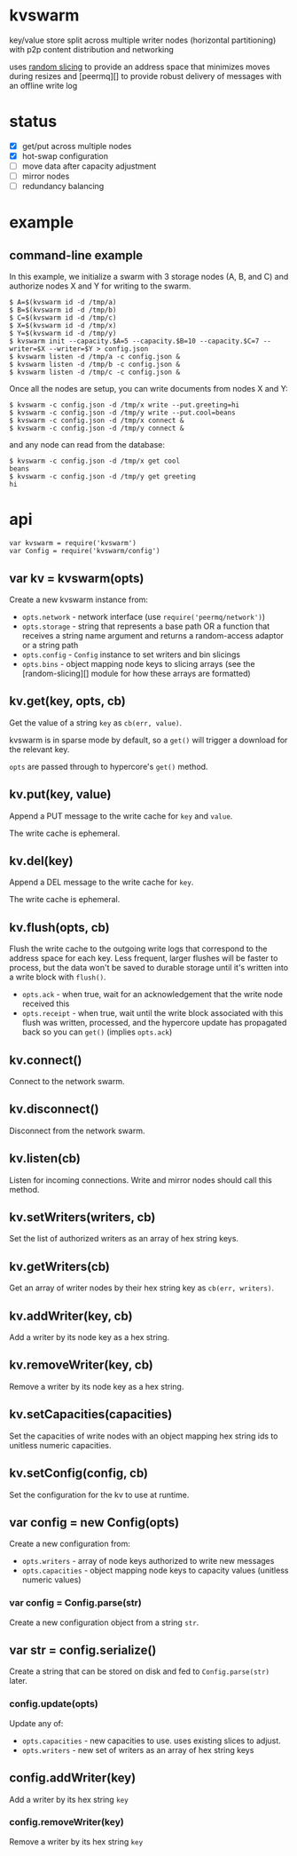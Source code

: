 # kvswarm

key/value store split across multiple writer nodes (horizontal partitioning)
with p2p content distribution and networking

uses [random slicing][] to provide an address space that minimizes moves during
resizes and [peermq][] to provide robust delivery of messages with an offline
write log

[random slicing]: https://github.com/peermaps/random-slicing

# status

* [x] get/put across multiple nodes
* [x] hot-swap configuration
* [ ] move data after capacity adjustment
* [ ] mirror nodes
* [ ] redundancy balancing

# example

## command-line example

In this example, we initialize a swarm with 3 storage nodes (A, B, and C)
and authorize nodes X and Y for writing to the swarm.

```
$ A=$(kvswarm id -d /tmp/a)
$ B=$(kvswarm id -d /tmp/b)
$ C=$(kvswarm id -d /tmp/c)
$ X=$(kvswarm id -d /tmp/x)
$ Y=$(kvswarm id -d /tmp/y)
$ kvswarm init --capacity.$A=5 --capacity.$B=10 --capacity.$C=7 --writer=$X --writer=$Y > config.json
$ kvswarm listen -d /tmp/a -c config.json &
$ kvswarm listen -d /tmp/b -c config.json &
$ kvswarm listen -d /tmp/c -c config.json &
```

Once all the nodes are setup, you can write documents from nodes X and Y:

```
$ kvswarm -c config.json -d /tmp/x write --put.greeting=hi
$ kvswarm -c config.json -d /tmp/y write --put.cool=beans
$ kvswarm -c config.json -d /tmp/x connect &
$ kvswarm -c config.json -d /tmp/y connect &
```

and any node can read from the database:

```
$ kvswarm -c config.json -d /tmp/x get cool
beans
$ kvswarm -c config.json -d /tmp/y get greeting
hi
```

# api

```
var kvswarm = require('kvswarm')
var Config = require('kvswarm/config')
```

## var kv = kvswarm(opts)

Create a new kvswarm instance from:

* `opts.network` - network interface (use `require('peermq/network')`)
* `opts.storage` - string that represents a base path OR a function that
    receives a string name argument and returns a random-access adaptor or a
    string path
* `opts.config` - `Config` instance to set writers and bin slicings
* `opts.bins` - object mapping node keys to slicing arrays
    (see the [random-slicing][] module for how these arrays are formatted)

## kv.get(key, opts, cb)

Get the value of a string `key` as `cb(err, value)`.

kvswarm is in sparse mode by default, so a `get()` will trigger a download for
the relevant key.

`opts` are passed through to hypercore's `get()` method.

## kv.put(key, value)

Append a PUT message to the write cache for `key` and `value`.

The write cache is ephemeral.

## kv.del(key)

Append a DEL message to the write cache for `key`.

The write cache is ephemeral.

## kv.flush(opts, cb)

Flush the write cache to the outgoing write logs that correspond to the address
space for each key. Less frequent, larger flushes will be faster to process, but the
data won't be saved to durable storage until it's written into a write block
with `flush()`.

* `opts.ack` - when true, wait for an acknowledgement that the write node
    received this
* `opts.receipt` - when true, wait until the write block associated with this flush was
    written, processed, and the hypercore update has propagated back so you can
    `get()` (implies `opts.ack`)

## kv.connect()

Connect to the network swarm.

## kv.disconnect()

Disconnect from the network swarm.

## kv.listen(cb)

Listen for incoming connections. Write and mirror nodes should call this
method.

## kv.setWriters(writers, cb)

Set the list of authorized writers as an array of hex string keys.

## kv.getWriters(cb)

Get an array of writer nodes by their hex string key as `cb(err, writers)`.

## kv.addWriter(key, cb)

Add a writer by its node key as a hex string.

## kv.removeWriter(key, cb)

Remove a writer by its node key as a hex string.

## kv.setCapacities(capacities)

Set the capacities of write nodes with an object mapping hex string ids to
unitless numeric capacities.

## kv.setConfig(config, cb)

Set the configuration for the kv to use at runtime.

## var config = new Config(opts)

Create a new configuration from:

* `opts.writers` - array of node keys authorized to write new messages
* `opts.capacities` - object mapping node keys to capacity values
    (unitless numeric values)

### var config = Config.parse(str)

Create a new configuration object from a string `str`.

## var str = config.serialize()

Create a string that can be stored on disk and fed to `Config.parse(str)` later.

### config.update(opts)

Update any of:

* `opts.capacities` - new capacities to use. uses existing slices to adjust.
* `opts.writers` - new set of writers as an array of hex string keys

## config.addWriter(key)

Add a writer by its hex string `key`

### config.removeWriter(key)

Remove a writer by its hex string `key`


